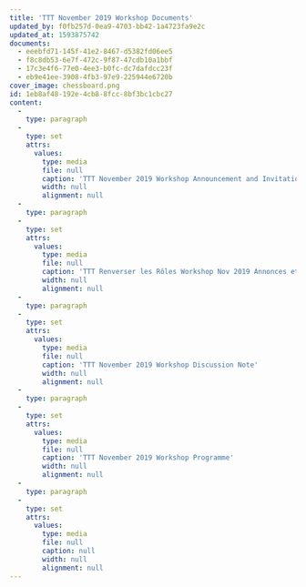 ```yaml
---
title: 'TTT November 2019 Workshop Documents'
updated_by: f0fb257d-0ea9-4703-bb42-1a4723fa9e2c
updated_at: 1593875742
documents:
  - eeebfd71-145f-41e2-8467-d5382fd06ee5
  - f8c8db53-6e7f-472c-9f87-47cdb10a1bbf
  - 17c3e4f6-77e0-4ee3-b0fc-dc7dafdcc23f
  - eb9e41ee-3908-4fb3-97e9-225944e6720b
cover_image: chessboard.png
id: 1eb8af48-192e-4cb8-8fcc-8bf3bc1cbc27
content:
  -
    type: paragraph
  -
    type: set
    attrs:
      values:
        type: media
        file: null
        caption: 'TTT November 2019 Workshop Announcement and Invitation'
        width: null
        alignment: null
  -
    type: paragraph
  -
    type: set
    attrs:
      values:
        type: media
        file: null
        caption: 'TTT Renverser les Rôles Workshop Nov 2019 Annonces et invitations'
        width: null
        alignment: null
  -
    type: paragraph
  -
    type: set
    attrs:
      values:
        type: media
        file: null
        caption: 'TTT November 2019 Workshop Discussion Note'
        width: null
        alignment: null
  -
    type: paragraph
  -
    type: set
    attrs:
      values:
        type: media
        file: null
        caption: 'TTT November 2019 Workshop Programme'
        width: null
        alignment: null
  -
    type: paragraph
  -
    type: set
    attrs:
      values:
        type: media
        file: null
        caption: null
        width: null
        alignment: null
---
```

